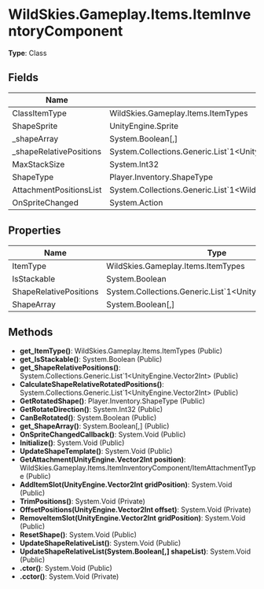 ﻿# WildSkies.Gameplay.Items.ItemInventoryComponent

**Type**: Class

## Fields

| Name | Type | Access |
|------|------|--------|
| ClassItemType | WildSkies.Gameplay.Items.ItemTypes | Public |
| ShapeSprite | UnityEngine.Sprite | Public |
| _shapeArray | System.Boolean[,] | Private |
| _shapeRelativePositions | System.Collections.Generic.List`1<UnityEngine.Vector2Int> | Private |
| MaxStackSize | System.Int32 | Public |
| ShapeType | Player.Inventory.ShapeType | Public |
| AttachmentPositionsList | System.Collections.Generic.List`1<WildSkies.Gameplay.Items.ItemInventoryComponent/AttachmentPosition> | Public |
| OnSpriteChanged | System.Action | Public |

## Properties

| Name | Type | Access |
|------|------|--------|
| ItemType | WildSkies.Gameplay.Items.ItemTypes | Public |
| IsStackable | System.Boolean | Public |
| ShapeRelativePositions | System.Collections.Generic.List`1<UnityEngine.Vector2Int> | Public |
| ShapeArray | System.Boolean[,] | Public |

## Methods

- **get_ItemType()**: WildSkies.Gameplay.Items.ItemTypes (Public)
- **get_IsStackable()**: System.Boolean (Public)
- **get_ShapeRelativePositions()**: System.Collections.Generic.List`1<UnityEngine.Vector2Int> (Public)
- **CalculateShapeRelativeRotatedPositions()**: System.Collections.Generic.List`1<UnityEngine.Vector2Int> (Public)
- **GetRotatedShape()**: Player.Inventory.ShapeType (Public)
- **GetRotateDirection()**: System.Int32 (Public)
- **CanBeRotated()**: System.Boolean (Public)
- **get_ShapeArray()**: System.Boolean[,] (Public)
- **OnSpriteChangedCallback()**: System.Void (Public)
- **Initialize()**: System.Void (Public)
- **UpdateShapeTemplate()**: System.Void (Public)
- **GetAttachment(UnityEngine.Vector2Int position)**: WildSkies.Gameplay.Items.ItemInventoryComponent/ItemAttachmentType (Public)
- **AddItemSlot(UnityEngine.Vector2Int gridPosition)**: System.Void (Public)
- **TrimPositions()**: System.Void (Private)
- **OffsetPositions(UnityEngine.Vector2Int offset)**: System.Void (Private)
- **RemoveItemSlot(UnityEngine.Vector2Int gridPosition)**: System.Void (Public)
- **ResetShape()**: System.Void (Public)
- **UpdateShapeRelativeList()**: System.Void (Public)
- **UpdateShapeRelativeList(System.Boolean[,] shapeList)**: System.Void (Public)
- **.ctor()**: System.Void (Public)
- **.cctor()**: System.Void (Private)

